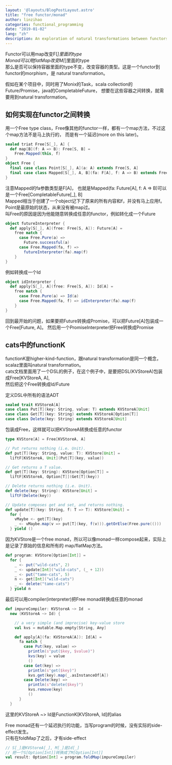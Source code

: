 ```yaml
---
layout: '@layouts/BlogPostLayout.astro'
title: "free functor/monad"
author: linzihao
categories: functional_programming
date: "2019-01-02"
lang: "zh"
description: An exploration of natural transformations between functors in functional programming, introducing the concept of Free functors and demonstrating how to implement conversions between different container types like Monix Task, Scala Future, and Java CompletableFuture.
---
```


Functor可以用map改变F[_]里面的type   
Monad可以用flatMap改变M[_]里面的type    
那么是否可以保持容器里面的type不变，改变容器的类型。这是一个functor到functor的morphism，是
natural transformation。  

假如在某个项目中，同时用了Monix的Task，scala collection的Future/Promise，java的CompletableFuture，
想要在这些容器之间转换，就需要用到natural transformation。   

## 如何实现在functor之间转换
用一个Free type class，Free像其他的functor一样，都有一个map方法，不过这个map方法不是马上执行的，
而是有一个延迟(more on this later)。  
```scala
sealed triat Free[S[_], A] {
  def map[B](f: A => B): Free[S, B] = 
    Free.Mapped(this, f)
}
object Free {
  final case class Point[S[_], A](a: A) extends Free[S, A]
  final case class Mapped[S[_], A, B](fa: F[A], f: A => B) extends Free[S, B]
}
```
注意Mapped的fa参数类型是F[A]，
也就是Mapped(fa: Future[A], f: A => B)可以是一个Free[CompletableFuture[_], B]   
Mapped相当于创建了一个object记下了原来的所有内容和f，并没有马上应用f。  
Point是最原始的状态，从来没有被map过。  
叫Free的原因是因为他能随意转换成任意的functor，例如转化成一个Future   

```scala
object futureInterpreter {
  def apply[S[_], A](free: Free[S, A]): Future[A] = 
    free match {
      case Free.Pure(a) =>
        Future.successful(a)
      case Free.Mapped(fa, f) =>
        futureInterpreter(fa).map(f)
    }
}
```

例如转换成一个Id
```scala
object idInterpreter {
  def apply[S[_], A](free: Free[S, A]): Id[A] = 
    free match {
      case Free.Pure(a) => Id(a)
      case Free.Mapped(fa, f) => idInterpreter(fa).map(f)
    }
}
```

回到最开始的问题，如果要把Future转换成Promise，可以把Future[A]包装成一个Free[Future, A]。
然后用一个PromiseInterpreter把Free转换成Promise

## cats中的functionK
functionK是higher-kind-function，跟natural transformation是同一个概念，scalaz里面叫natural transformation。   
cats文档里面用了一个DSL的例子，在这个例子中，是要把DSL(KVStoreA)包装成Free[KVStoreA, A],  
然后把这个Free转换成Id/Future   

定义DSL中所有的语法ADT
```scala
sealed trait KVStoreA[A]
case class Put[T](key: String, value: T) extends KVStoreA[Unit]
case class Get[T](key: String) extends KVStoreA[Option[T]]
case class Delete(key: String) extends KVStoreA[Unit]
```

包装成Free，这样就可以把KVStoreA转换成任意的functor
```scala
type KVStore[A] = Free[KVStoreA, A]

// Put returns nothing (i.e. Unit).
def put[T](key: String, value: T): KVStore[Unit] =
  liftF[KVStoreA, Unit](Put[T](key, value))

// Get returns a T value.
def get[T](key: String): KVStore[Option[T]] =
  liftF[KVStoreA, Option[T]](Get[T](key))

// Delete returns nothing (i.e. Unit).
def delete(key: String): KVStore[Unit] =
  liftF(Delete(key))

// Update composes get and set, and returns nothing.
def update[T](key: String, f: T => T): KVStore[Unit] =
  for {
    vMaybe <- get[T](key)
    _ <- vMaybe.map(v => put[T](key, f(v))).getOrElse(Free.pure(()))
  } yield ()
```

因为KVStore是一个free monad，所以可以像monad一样compose起来，实际上是记录了原始的信息和所有的
map/flatMap方法。
```scala
def program: KVStore[Option[Int]] =
  for {
    _ <- put("wild-cats", 2)
    _ <- update[Int]("wild-cats", (_ + 12))
    _ <- put("tame-cats", 5)
    n <- get[Int]("wild-cats")
    _ <- delete("tame-cats")
  } yield n
```

最后可以用compiler(interpreter)把Free monad转换成任意的monad
```scala
def impureCompiler: KVStoreA ~> Id  =
  new (KVStoreA ~> Id) {

    // a very simple (and imprecise) key-value store
    val kvs = mutable.Map.empty[String, Any]

    def apply[A](fa: KVStoreA[A]): Id[A] =
      fa match {
        case Put(key, value) =>
          println(s"put($key, $value)")
          kvs(key) = value
          ()
        case Get(key) =>
          println(s"get($key)")
          kvs.get(key).map(_.asInstanceOf[A])
        case Delete(key) =>
          println(s"delete($key)")
          kvs.remove(key)
          ()
      }
  }
```
这里的KVStoreA ~> Id是FunctionK[KVStoreA, Id]的alias

Free monad还有一个延迟执行的功能，当写program的时候，没有实际的side-effect发生。  
只有在foldMap了之后，才有side-effect
```scala
// S[_]是KVStoreA[_], M[_]是Id[_]
// 把一个S[Option[Int]]转换成了M[Option[Int]]
val result: Option[Int] = program.foldMap(impureCompiler)
```